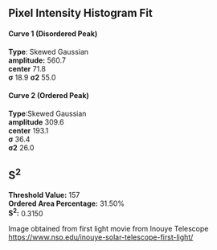## Pixel Intensity Histogram Fit

#### Curve 1 (Disordered Peak)
**Type**: Skewed Gaussian\
**amplitude:** 560.7\
**center** 71.8\
**σ** 18.9
**σ2** 55.0


#### Curve 2 (Ordered Peak)
**Type**:Skewed Gaussian\
**amplitude** 309.6\
**center** 193.1\
**σ** 36.4\
**σ2** 26.0


## S<sup>2</sup>
**Threshold Value:** 157\
**Ordered Area Percentage:** 31.50%\
**S<sup>2</sup>:** 0.3150



Image obtained from first light movie from Inouye Telescope https://www.nso.edu/inouye-solar-telescope-first-light/